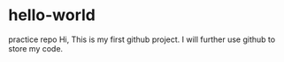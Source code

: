 # hello-world
practice repo
Hi,
This is my first github project.
I will further use github to store my code.
